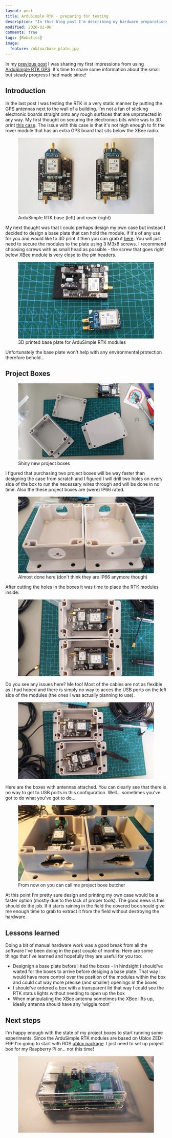 ```yaml
---
layout: post
title: ArduSimple RTK - preparing for testing
description: "In this blog post I'm describing my hardware preparations to testing the ArduSimple RTK modules."
modified: 2020-02-06
comments: true
tags: [Robotics]
image:
  feature: /ublox/base_plate.jpg
---
```


In my [previous post](https://msadowski.github.io/ardusimple-rtk-first-impressions/) I was sharing my first impressions from using [ArduSimple RTK GPS](https://www.ardusimple.com/). It's time to share some information about the small but steady progress I had made since!

<!-- more -->

## Introduction

In the last post I was testing the RTK in a very static manner by putting the GPS antennas next to the wall of a building. I'm not a fan of sticking electronic boards straight onto any rough surfaces that are unprotected in any way. My first thought on securing the electronics bits while was to 3D print [this case](https://www.thingiverse.com/thing:3551604). The issue with this case is that it's not high enough to fit the rover module that has an extra GPS board that sits below the XBee radio.

<figure class="center">
    <img src="/images/ublox/ardusimple_base_rover.jpg" alt="ArduSimple base and rover">
    <figcaption>ArduSimple RTK base (left) and rover (right)</figcaption>
</figure>

My next thought was that I could perhaps design my own case but instead I decided to design a base plate that can hold the module. If it's of any use for you and would like to 3D print it then you can grab it [here](https://github.com/msadowski/msadowski.github.io/blob/master/files/ardusimple_plate.stl). You will just need to secure the modules to the plate using 3 M3x8 screws. I recommend choosing screws with as small head as possible - the screw that goes right below XBee module is very close to the pin headers.

<figure class="center">
    <img src="/images/ublox/base_plate.jpg" alt="3D printed base plate for ArduSimple RTK modules">
    <figcaption>3D printed base plate for ArduSimple RTK modules</figcaption>
</figure>

Unfortunately the base plate won't help with any environmental protection therefore behold...

## Project Boxes

<figure class="center">
    <img src="/images/ublox/boxes_0.jpg" alt="Shiny new project boxes">
    <figcaption>Shiny new project boxes</figcaption>
</figure>

I figured that purchasing two project boxes will be way faster than designing the case from scratch and I figured I will drill two holes on every side of the box to run the necessary wires through and will be done in no time. Also the these project boxes are (were) IP66 rated.

<figure class="center">
    <img src="/images/ublox/boxes_1.jpg" alt="Project boxes with holes">
    <figcaption>Almost done here (don't think they are IP66 anymore though)</figcaption>
</figure>

After cutting the holes in the boxes it was time to place the RTK modules inside:

<figure class="center">
    <img src="/images/ublox/boxes_2.jpg" alt="Projext boxes with RTK modules inside">
</figure>

Do you see any issues here? Me too! Most of the cables are not as flexible as I had hoped and there is simply no way to acces the USB ports on the left side of the modules (the ones I was actually planning to use).

<figure class="center">
    <img src="/images/ublox/boxes_3.jpg" alt="Project boxes with RTK modules and antennas attached">
</figure>

Here are the boxes with antennas attached. You can clearly see that there is no way to get to USB ports in this configuration. Well... sometimes you've got to do what you've got to do...

<figure class="center">
    <img src="/images/ublox/boxes_4.jpg" alt="Completely butchered project boxes">
    <figcaption>From now on you can call me project boxe butcher</figcaption>
</figure>

At this point I'm pretty sure design and printing my own case would be a faster option (mostly due to the lack of proper tools). The good news is this should do the job. If it starts raining in the field the covered box should give me enough time to grab to extract it from the field without destroying the hardware.

## Lessons learned

Doing a bit of manual hardware work was a good break from all the software I've been doing in the past couple of months. Here are some things that I've learned and hopefully they are useful for you too:

* Designign a base plate before I had the boxes - in hindsight I should've waited for the boxes to arrive before desiging a base plate. That way I would have more control over the position of the modules within the box and could cut way more precise (and smaller) openings in the boxes
* I should've ordered a box with a transparent lid that way I could see the RTK status lights without needing to open up the box
* When manipulating the XBee antenna sometimes the XBee lifts up, ideally antenna should have any 'wiggle room'

## Next steps

I'm happy enough with the state of my project boxes to start running some experiments. Since the ArduSimple RTK modules are based on Ublox ZED-F9P I'm going to start with ROS [ublox package](https://github.com/KumarRobotics/ublox). I just need to set up project box for my Raspberry Pi or... not this time!

<figure class="center">
    <img src="/images/ublox/pi.jpg" alt="Raspberry Pi in a case">
</figure>
